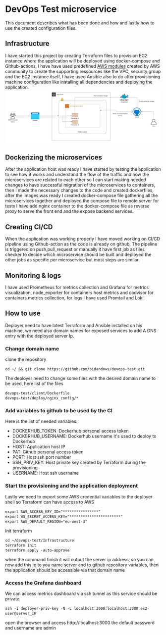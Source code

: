 # DevOps Test microservice



This document describes what has been done and how and lastly how to use the created configuration files.


## Infrastructure

I have started this project by creating Terraform files to provision EC2 instance where the application will be deployed using docker-compose and Github-actions, I have have used predefined [AWS modules](https://github.com/terraform-aws-modules) created by AWS community to create the supporting ressources like the VPC, security group and the EC2 instance itself, I have used Ansible also to do after provisioning machine configuration like installing all dependencies and deploying the application.
![Diagram](devops-test-diagram.jpeg)



## Dockerizing the microservices

After the application host was ready I have started by testing the application to see how it works and understand the flow of the traffic and how the microservices are related to each other so I can start making needed changes to have successful migration of the microservices to containers, then I made the necessary changes to the code and created dockerfiles, after the images was ready I created docker-compose file gathering all the microservices together and deployed the compose file to remote server for tests I have add nginx container to the docker-compose file as reverse proxy to serve the front end and the expose backend services.


## Creating CI/CD

When the application was working properly I have moved working on CI/CD pipeline using Github-action as the code is already on github, The pipeline is triggered on push,pull_request or manually it have first job as files checker to decide which microservice should be built and deployed the other jobs as specific per microservice but most steps are similar.



## Monitoring & logs

I have used Prometheus for metrics collection and Grafana for metrics visualization, node_exporter for containers host metrics and cadvisor for containers metrics collection, for logs I have used Promtail and Loki.



## How to use

Deployer need to have latest Terraform and Ansible installed on his machine, we need also domain names for exposed services to add A DNS entry with the deployed server Ip.


### Change domain name

clone the repository
```
cd ~/ && git clone https://github.com/bidandows/devops-test.git
```

The deployer need to change some files with the desired domain name to be used, here list of the files

```
devops-test/client/Dockerfile
devops-test/deploy/nginx_config/*
```

### Add variables to github to be used by the CI

Here is the list of needed variables:

- DOCKERHUB_TOKEN :Dockerhub personel access token
- DOCKERHUB_USERNAME: Dockerhub username it's used to deploy to Dockerhub 
- HOST: Application host IP
- PAT: Github personal access token
- PORT: Host ssh port number
- SSH_PRIV_KEY: Host private key created by Terraform during the provisioning
- USERNAME: Host ssh username

### Start the provisioning and the application deployment

Lastly we need to export some AWS credential variables to the deployer shell so Terraform can have access to AWS
```
export AWS_ACCESS_KEY_ID="****************"
export WS_SECRET_ACCESS_KEY="***********************"
export AWS_DEFAULT_REGION="eu-west-3"
```
Init terraform
```
cd ~/devops-test/Infrastructure
terraform init
terraform apply -auto-approve
```
when the command finish it will output the server ip address, so you can now add this ip to you name server and to github repository variables, then the application should be accessible via that domain name 

### Access the Grafana dashboard

We can access metrics dashboard via ssh tunnel as this service should be private

```
ssh -i deployer-priv-key -N -L localhost:3000:localhost:3000 ec2-user@server_IP
```

open the browser and access http://localhost:3000 the default password and username are admin


 